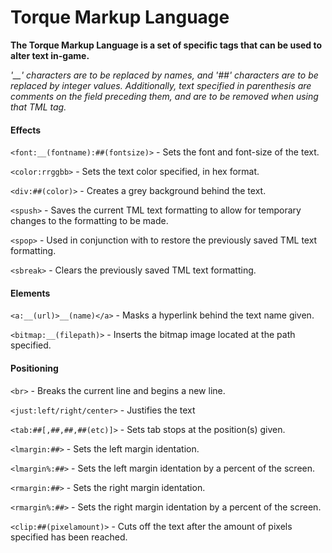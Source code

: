 # Torque Markup Language

**The Torque Markup Language is a set of specific tags that can be used to alter text in-game.**

*'__' characters are to be replaced by names, and '##' characters are to be replaced by integer values.  Additionally, text specified in parenthesis are comments on the field preceding them, and are to be removed when using that TML tag.*

#### **Effects**

`<font:__(fontname):##(fontsize)>` - Sets the font and font-size of the text.

`<color:rrggbb>` - Sets the text color specified, in hex format.

`<div:##(color)>` - Creates a grey background behind the text.

`<spush>` - Saves the current TML text formatting to allow for temporary changes to the formatting to be made.

`<spop>` - Used in conjunction with <spush> to restore the previously saved TML text formatting.

`<sbreak>` - Clears the previously saved TML text formatting.

#### **Elements**

`<a:__(url)>__(name)</a>` - Masks a hyperlink behind the text name given.

`<bitmap:__(filepath)>` - Inserts the bitmap image located at the path specified.

#### **Positioning**

`<br>` - Breaks the current line and begins a new line.

`<just:left/right/center>` - Justifies the text

`<tab:##[,##,##,##(etc)]>` - Sets tab stops at the position(s) given.

`<lmargin:##>` - Sets the left margin identation.

`<lmargin%:##>` - Sets the left margin identation by a percent of the screen.

`<rmargin:##>` - Sets the right margin identation.

`<rmargin%:##>` - Sets the right margin identation by a percent of the screen.

`<clip:##(pixelamount)>` - Cuts off the text after the amount of pixels specified has been reached.
